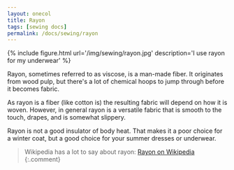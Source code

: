 ```yaml
---
layout: onecol
title: Rayon
tags: [sewing docs]
permalink: /docs/sewing/rayon
---
```

{% include figure.html
    url='/img/sewing/rayon.jpg'
    description='I use rayon for my underwear'
%}

Rayon, sometimes referred to as viscose, is a man-made fiber. 
It originates from wood pulp, but there's a lot of chemical hoops to jump through before it becomes fabric.

As rayon is a fiber (like cotton is) the resulting fabric will depend on how it is woven. 
However, in general rayon is a versatile fabric that is smooth to the touch, drapes, and is somewhat slippery.

Rayon is not a good insulator of body heat. 
That makes it a poor choice for a winter coat, but a good choice for your summer dresses or underwear.

> Wikipedia has a lot to say about rayon: [Rayon on Wikipedia](http://en.wikipedia.org/wiki/Rayon)
{:.comment}


